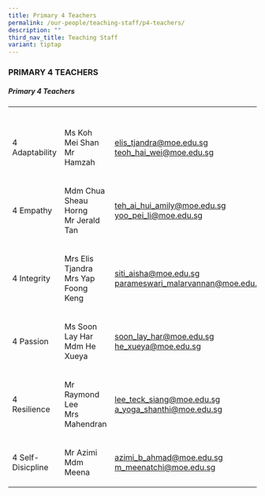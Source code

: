 ```yaml
---
title: Primary 4 Teachers
permalink: /our-people/teaching-staff/p4-teachers/
description: ""
third_nav_title: Teaching Staff
variant: tiptap
---
```

<h3>PRIMARY 4 TEACHERS</h3><h5>Primary 4 Teachers</h5><table><tbody><tr><th rowspan="1" colspan="1"><p></p></th><th rowspan="1" colspan="1"><p></p></th><th rowspan="1" colspan="1"><p></p></th></tr><tr><td rowspan="1" colspan="1"><p>4 Adaptability</p></td><td rowspan="1" colspan="1"><p>Ms Koh Mei Shan<br>Mr Hamzah</p></td><td rowspan="1" colspan="1"><p><a href="mailto:elis_tjandra@moe.edu.sg" rel="noopener noreferrer nofollow" target="_blank">elis_tjandra@moe.edu.sg</a> <br><a href="mailto:teoh_hai_wei@moe.edu.sg" rel="noopener noreferrer nofollow" target="_blank">teoh_hai_wei@moe.edu.sg</a></p></td></tr><tr><td rowspan="1" colspan="1"><p>4 Empathy</p></td><td rowspan="1" colspan="1"><p>Mdm Chua Sheau Horng<br>Mr Jerald Tan</p></td><td rowspan="1" colspan="1"><p><a href="mailto:teh_ai_hui_amily@moe.edu.sg" rel="noopener noreferrer nofollow" target="_blank">teh_ai_hui_amily@moe.edu.sg</a> <br><a href="mailto:yoo_pei_li@schools.gov.sg" rel="noopener noreferrer nofollow" target="_blank">yoo_pei_li@moe.edu.sg</a></p></td></tr><tr><td rowspan="1" colspan="1"><p>4 Integrity<br></p></td><td rowspan="1" colspan="1"><p>Mrs Elis Tjandra<br>Mrs Yap Foong Keng</p></td><td rowspan="1" colspan="1"><p><a href="mailto:siti_aisha@moe.edu.sg" rel="noopener noreferrer nofollow" target="_blank">siti_aisha@moe.edu.sg</a> <br><a href="mailto:parameswari_malarvannan@moe.edu.sg" rel="noopener noreferrer nofollow" target="_blank">parameswari_malarvannan@moe.edu.sg</a></p></td></tr><tr><td rowspan="1" colspan="1"><p>4 Passion</p></td><td rowspan="1" colspan="1"><p>Ms Soon Lay Har<br>Mdm He Xueya</p></td><td rowspan="1" colspan="1"><p><a href="mailto:soon_lay_har@moe.edu.sg" rel="noopener noreferrer nofollow" target="_blank">soon_lay_har@moe.edu.sg</a><br><a href="mailto:he_xueya@moe.edu.sg" rel="noopener noreferrer nofollow" target="_blank">he_xueya@moe.edu.sg</a></p></td></tr><tr><td rowspan="1" colspan="1"><p>4 Resilience</p></td><td rowspan="1" colspan="1"><p>Mr Raymond Lee<br>Mrs Mahendran<br></p></td><td rowspan="1" colspan="1"><p><a href="mailto:lee_teck_siang@moe.edu.sg" rel="noopener noreferrer nofollow" target="_blank">lee_teck_siang@moe.edu.sg</a><br><a href="mailto:a_yoga_shanthi@moe.edu.sg" rel="noopener noreferrer nofollow" target="_blank">a_yoga_shanthi@moe.edu.sg</a></p></td></tr><tr><td rowspan="1" colspan="1"><p>4 Self-Disicpline</p></td><td rowspan="1" colspan="1"><p>Mr Azimi<br>Mdm Meena</p></td><td rowspan="1" colspan="1"><p><a href="mailto:azimi_b_ahmad@moe.edu.sg" rel="noopener noreferrer nofollow" target="_blank">azimi_b_ahmad@moe.edu.sg</a><br><a href="mailto:m_meenatchi@moe.edu.sg" rel="noopener noreferrer nofollow" target="_blank">m_meenatchi@moe.edu.sg</a></p></td></tr></tbody></table><p></p>